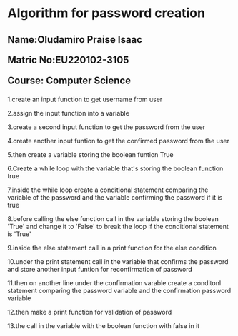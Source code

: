 <h1>Algorithm for password creation</h1>
<h2>
    <p>Name:Oludamiro Praise Isaac </p>
    <p>Matric No:EU220102-3105 </p>
    <p>Course: Computer Science</p>
</h2>
<p>1.create an input function to get username from user</p>
<p>2.assign the input function into a variable</p>
<p>3.create a second input function to get the password from the user</p>
<p>4.create another input funtion to get the confirmed password from the user</p>
<p>5.then create a variable storing the boolean funtion True</p>
<p>6.Create a while loop with the variable that's storing the boolean function true</p>
<p>7.inside the while loop create a conditional statement comparing the variable of the password and the variable confirming the password if it is true</p>
<p>8.before calling the else function call in the variable storing the boolean 'True' and change it to 'False' to break the loop if the conditional statement is 'True'</p>
<p>9.inside the else statement call in a print function for the else condition</p>
<p>10.under the print statement call in the variable that confirms the password and store another input funtion for reconfirmation of password </p>
<p>11.then on another line under the confirmation varable create a conditonl statement  comparing the password variable and the confirmation password variable</p>
<p>12.then make a print function for validation of password</p>
<p>13.the call in the variable with the boolean function with false in it</p>